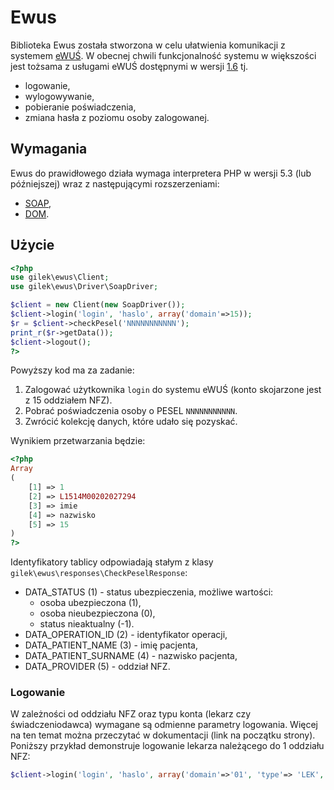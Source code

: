 Ewus
====
Biblioteka Ewus została stworzona w celu ułatwienia komunikacji z systemem [eWUŚ](https://ewus.nfz.gov.pl/ap-ewus/).
W obecnej chwili funkcjonalność systemu w większości jest tożsama z usługami eWUŚ dostępnymi w wersji [1.6](http://www.nfz.gov.pl/dla-swiadczeniodawcy/ewus/tworcy-oprogramowania/) tj.
- logowanie,
- wylogowywanie,
- pobieranie poświadczenia,
- zmiana hasła z poziomu osoby zalogowanej.

Wymagania
---------
Ewus do prawidłowego działa wymaga interpretera PHP w wersji 5.3 (lub późniejszej) wraz z następującymi rozszerzeniami:
- [SOAP](http://www.php.net/manual/en/book.soap.php),
- [DOM](http://pl1.php.net/manual/en/book.dom.php).

Użycie
------
```php
<?php
use gilek\ewus\Client;
use gilek\ewus\Driver\SoapDriver;

$client = new Client(new SoapDriver());
$client->login('login', 'haslo', array('domain'=>15));
$r = $client->checkPesel('NNNNNNNNNNN');
print_r($r->getData());
$client->logout();
?>
```

Powyższy kod ma za zadanie:

1.  Zalogować użytkownika `login` do systemu eWUŚ (konto skojarzone jest z 15 oddziałem NFZ).
2.  Pobrać poświadczenia osoby o PESEL `NNNNNNNNNNN`.
3.  Zwrócić kolekcję danych, które udało się pozyskać.

Wynikiem przetwarzania będzie:
```php
<?php
Array
(
    [1] => 1
    [2] => L1514M00202027294	
    [3] => imie
    [4] => nazwisko
    [5] => 15
)
?>
```

Identyfikatory tablicy odpowiadają stałym z klasy `gilek\ewus\responses\CheckPeselResponse`:
- DATA_STATUS (1) - status ubezpieczenia, możliwe wartości: 
  + osoba ubezpieczona (1),
  + osoba nieubezpieczona (0),
  + status nieaktualny (-1).
- DATA_OPERATION_ID (2) - identyfikator operacji,
- DATA_PATIENT_NAME (3) - imię pacjenta,
- DATA_PATIENT_SURNAME (4) - nazwisko pacjenta,
- DATA_PROVIDER (5) - oddział NFZ.

### Logowanie

W zależności od oddziału NFZ oraz typu konta (lekarz czy świadczeniodawca) wymagane są odmienne parametry logowania. Więcej na ten temat można przeczytać w dokumentacji (link na początku strony). Poniższy przykład demonstruje logowanie lekarza należącego do 1 oddziału NFZ:

```php
$client->login('login', 'haslo', array('domain'=>'01', 'type'=> 'LEK', 'idntLek' => ID));
```
